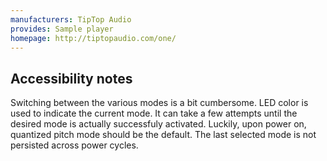```yaml
---
manufacturers: TipTop Audio
provides: Sample player
homepage: http://tiptopaudio.com/one/
---
```

## Accessibility notes

Switching between the various modes is a bit cumbersome.
LED color is used to indicate the current mode.  It can take a few
attempts until the desired mode is actually successfuly activated.
Luckily, upon power on, quantized pitch mode should be the default.
The last selected mode is not persisted across power cycles.

